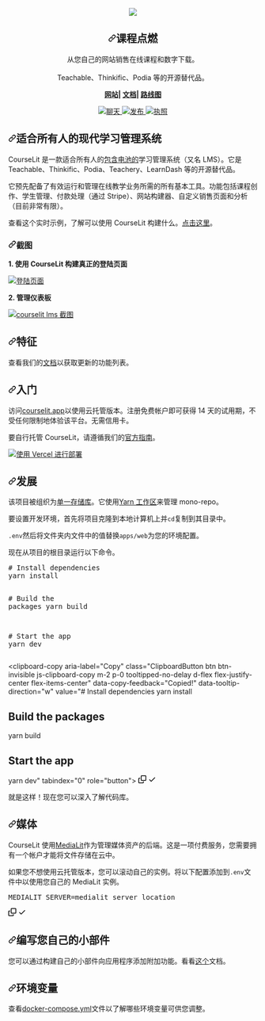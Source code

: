 <div class="Box-sc-g0xbh4-0 bJMeLZ js-snippet-clipboard-copy-unpositioned" data-hpc="true"><article class="markdown-body entry-content container-lg" itemprop="text"><p align="center" dir="auto">
  <a target="_blank" rel="noopener noreferrer" href="/codelitdev/courselit/blob/main/docs/assets/card.png"><img src="/codelitdev/courselit/raw/main/docs/assets/card.png" style="max-width: 100%;"></a>
</p>
<h1 align="center" tabindex="-1" dir="auto"><a id="user-content-courselit" class="anchor" aria-hidden="true" tabindex="-1" href="#courselit"><svg class="octicon octicon-link" viewBox="0 0 16 16" version="1.1" width="16" height="16" aria-hidden="true"><path d="m7.775 3.275 1.25-1.25a3.5 3.5 0 1 1 4.95 4.95l-2.5 2.5a3.5 3.5 0 0 1-4.95 0 .751.751 0 0 1 .018-1.042.751.751 0 0 1 1.042-.018 1.998 1.998 0 0 0 2.83 0l2.5-2.5a2.002 2.002 0 0 0-2.83-2.83l-1.25 1.25a.751.751 0 0 1-1.042-.018.751.751 0 0 1-.018-1.042Zm-4.69 9.64a1.998 1.998 0 0 0 2.83 0l1.25-1.25a.751.751 0 0 1 1.042.018.751.751 0 0 1 .018 1.042l-1.25 1.25a3.5 3.5 0 1 1-4.95-4.95l2.5-2.5a3.5 3.5 0 0 1 4.95 0 .751.751 0 0 1-.018 1.042.751.751 0 0 1-1.042.018 1.998 1.998 0 0 0-2.83 0l-2.5 2.5a1.998 1.998 0 0 0 0 2.83Z"></path></svg></a><font style="vertical-align: inherit;"><font style="vertical-align: inherit;">课程点燃</font></font></h1>
<p align="center" dir="auto"><font style="vertical-align: inherit;"><font style="vertical-align: inherit;">
    从您自己的网站销售在线课程和数字下载。 
    </font></font><br>
    <br><font style="vertical-align: inherit;"><font style="vertical-align: inherit;">
    Teachable、Thinkific、Podia 等的开源替代品。
</font></font></p>
<p align="center" dir="auto">
  <b>
    <a href="https://courselit.app" rel="nofollow"><font style="vertical-align: inherit;"><font style="vertical-align: inherit;">网站</font></font></a><font style="vertical-align: inherit;"><font style="vertical-align: inherit;">|
    </font></font><a href="https://docs.courselit.app" rel="nofollow"><font style="vertical-align: inherit;"><font style="vertical-align: inherit;">文档</font></font></a><font style="vertical-align: inherit;"><font style="vertical-align: inherit;">| 
    </font></font><a href="https://honey-oviraptor-4b7.notion.site/4a82d434ff2e485c8eb4b22f13252fef?v=9873e6e4812c420ab6a5cd81eca11356" rel="nofollow"><font style="vertical-align: inherit;"><font style="vertical-align: inherit;">路线图</font></font></a>
  </b>
</p>
<p align="center" dir="auto">
  <a href="https://discord.gg/GR4bQsN" rel="nofollow">
    <img src="https://camo.githubusercontent.com/0952fcf2e8a6a89979acf72e44f46b4dc68ec11cab738a9088d8b611bb3dc35c/68747470733a2f2f696d672e736869656c64732e696f2f62616467652f636861742d646973636f72642d626c7565" alt="聊天" data-canonical-src="https://img.shields.io/badge/chat-discord-blue" style="max-width: 100%;">
  </a>
  <a href="https://github.com/codelitdev/courselit">
    <img src="https://camo.githubusercontent.com/3bba20f86d7f8ee6a097d13356e6929f20751dc905db071299cbaa32a5bf8437/68747470733a2f2f62616467656e2e6e65742f6769746875622f7461672f636f64656c69746465762f636f757273656c6974" alt="发布" data-canonical-src="https://badgen.net/github/tag/codelitdev/courselit" style="max-width: 100%;">
  </a>
  <a href="https://github.com/codelitdev/courselit/blob/deployment/LICENSE">
    <img src="https://camo.githubusercontent.com/be1673b9e02afedc4c1a667927a808c0479b73f0cd1c70dccc8a5e07525d97c6/68747470733a2f2f62616467656e2e6e65742f6769746875622f6c6963656e73652f636f64656c69746465762f636f757273656c6974" alt="执照" data-canonical-src="https://badgen.net/github/license/codelitdev/courselit" style="max-width: 100%;">
  </a>
</p>
<h1 tabindex="-1" dir="auto"><a id="user-content-a-modern-lms-for-everyone" class="anchor" aria-hidden="true" tabindex="-1" href="#a-modern-lms-for-everyone"><svg class="octicon octicon-link" viewBox="0 0 16 16" version="1.1" width="16" height="16" aria-hidden="true"><path d="m7.775 3.275 1.25-1.25a3.5 3.5 0 1 1 4.95 4.95l-2.5 2.5a3.5 3.5 0 0 1-4.95 0 .751.751 0 0 1 .018-1.042.751.751 0 0 1 1.042-.018 1.998 1.998 0 0 0 2.83 0l2.5-2.5a2.002 2.002 0 0 0-2.83-2.83l-1.25 1.25a.751.751 0 0 1-1.042-.018.751.751 0 0 1-.018-1.042Zm-4.69 9.64a1.998 1.998 0 0 0 2.83 0l1.25-1.25a.751.751 0 0 1 1.042.018.751.751 0 0 1 .018 1.042l-1.25 1.25a3.5 3.5 0 1 1-4.95-4.95l2.5-2.5a3.5 3.5 0 0 1 4.95 0 .751.751 0 0 1-.018 1.042.751.751 0 0 1-1.042.018 1.998 1.998 0 0 0-2.83 0l-2.5 2.5a1.998 1.998 0 0 0 0 2.83Z"></path></svg></a><font style="vertical-align: inherit;"><font style="vertical-align: inherit;">适合所有人的现代学习管理系统</font></font></h1>
<p dir="auto"><font style="vertical-align: inherit;"><font style="vertical-align: inherit;">CourseLit 是一款适合所有人的</font></font><a href="https://en.wikipedia.org/wiki/Batteries_Included" rel="nofollow"><font style="vertical-align: inherit;"><font style="vertical-align: inherit;">包含电池的</font></font></a><font style="vertical-align: inherit;"><font style="vertical-align: inherit;">学习管理系统（又名 LMS）。</font><font style="vertical-align: inherit;">它是 Teachable、Thinkific、Podia、Teachery、LearnDash 等的开源替代品。</font></font></p>
<p dir="auto"><font style="vertical-align: inherit;"><font style="vertical-align: inherit;">它预先配备了有效运行和管理在线教学业务所需的所有基本工具。</font><font style="vertical-align: inherit;">功能包括课程创作、学生管理、付款处理（通过 Stripe）、网站构建器、自定义销售页面和分析（目前非常有限）。</font></font></p>
<p dir="auto"><font style="vertical-align: inherit;"><font style="vertical-align: inherit;">查看这个实时示例，了解可以使用 CourseLit 构建什么。</font></font><a href="https://codelit.dev" rel="nofollow"><font style="vertical-align: inherit;"><font style="vertical-align: inherit;">点击这里</font></font></a><font style="vertical-align: inherit;"><font style="vertical-align: inherit;">。</font></font></p>
<h3 tabindex="-1" dir="auto"><a id="user-content-screenshots" class="anchor" aria-hidden="true" tabindex="-1" href="#screenshots"><svg class="octicon octicon-link" viewBox="0 0 16 16" version="1.1" width="16" height="16" aria-hidden="true"><path d="m7.775 3.275 1.25-1.25a3.5 3.5 0 1 1 4.95 4.95l-2.5 2.5a3.5 3.5 0 0 1-4.95 0 .751.751 0 0 1 .018-1.042.751.751 0 0 1 1.042-.018 1.998 1.998 0 0 0 2.83 0l2.5-2.5a2.002 2.002 0 0 0-2.83-2.83l-1.25 1.25a.751.751 0 0 1-1.042-.018.751.751 0 0 1-.018-1.042Zm-4.69 9.64a1.998 1.998 0 0 0 2.83 0l1.25-1.25a.751.751 0 0 1 1.042.018.751.751 0 0 1 .018 1.042l-1.25 1.25a3.5 3.5 0 1 1-4.95-4.95l2.5-2.5a3.5 3.5 0 0 1 4.95 0 .751.751 0 0 1-.018 1.042.751.751 0 0 1-1.042.018 1.998 1.998 0 0 0-2.83 0l-2.5 2.5a1.998 1.998 0 0 0 0 2.83Z"></path></svg></a><font style="vertical-align: inherit;"><font style="vertical-align: inherit;">截图</font></font></h3>
<p dir="auto"><strong><font style="vertical-align: inherit;"><font style="vertical-align: inherit;">1. 使用 CourseLit 构建真正的登陆页面</font></font></strong></p>
<p dir="auto"><a target="_blank" rel="noopener noreferrer" href="/codelitdev/courselit/blob/main/docs/assets/codelit.png"><img src="/codelitdev/courselit/raw/main/docs/assets/codelit.png" alt="登陆页面" style="max-width: 100%;"></a></p>
<p dir="auto"><strong><font style="vertical-align: inherit;"><font style="vertical-align: inherit;">2. 管理仪表板</font></font></strong></p>
<p dir="auto"><a target="_blank" rel="noopener noreferrer" href="/codelitdev/courselit/blob/main/docs/assets/courselit-dashboard.png"><img src="/codelitdev/courselit/raw/main/docs/assets/courselit-dashboard.png" alt="courselit lms 截图" style="max-width: 100%;"></a></p>
<h2 tabindex="-1" dir="auto"><a id="user-content-features" class="anchor" aria-hidden="true" tabindex="-1" href="#features"><svg class="octicon octicon-link" viewBox="0 0 16 16" version="1.1" width="16" height="16" aria-hidden="true"><path d="m7.775 3.275 1.25-1.25a3.5 3.5 0 1 1 4.95 4.95l-2.5 2.5a3.5 3.5 0 0 1-4.95 0 .751.751 0 0 1 .018-1.042.751.751 0 0 1 1.042-.018 1.998 1.998 0 0 0 2.83 0l2.5-2.5a2.002 2.002 0 0 0-2.83-2.83l-1.25 1.25a.751.751 0 0 1-1.042-.018.751.751 0 0 1-.018-1.042Zm-4.69 9.64a1.998 1.998 0 0 0 2.83 0l1.25-1.25a.751.751 0 0 1 1.042.018.751.751 0 0 1 .018 1.042l-1.25 1.25a3.5 3.5 0 1 1-4.95-4.95l2.5-2.5a3.5 3.5 0 0 1 4.95 0 .751.751 0 0 1-.018 1.042.751.751 0 0 1-1.042.018 1.998 1.998 0 0 0-2.83 0l-2.5 2.5a1.998 1.998 0 0 0 0 2.83Z"></path></svg></a><font style="vertical-align: inherit;"><font style="vertical-align: inherit;">特征</font></font></h2>
<p dir="auto"><font style="vertical-align: inherit;"><font style="vertical-align: inherit;">查看我们的</font></font><a href="https://docs.courselit.app/en/introduction/#key-features" rel="nofollow"><font style="vertical-align: inherit;"><font style="vertical-align: inherit;">文档</font></font></a><font style="vertical-align: inherit;"><font style="vertical-align: inherit;">以获取更新的功能列表。</font></font></p>
<h2 tabindex="-1" dir="auto"><a id="user-content-getting-started" class="anchor" aria-hidden="true" tabindex="-1" href="#getting-started"><svg class="octicon octicon-link" viewBox="0 0 16 16" version="1.1" width="16" height="16" aria-hidden="true"><path d="m7.775 3.275 1.25-1.25a3.5 3.5 0 1 1 4.95 4.95l-2.5 2.5a3.5 3.5 0 0 1-4.95 0 .751.751 0 0 1 .018-1.042.751.751 0 0 1 1.042-.018 1.998 1.998 0 0 0 2.83 0l2.5-2.5a2.002 2.002 0 0 0-2.83-2.83l-1.25 1.25a.751.751 0 0 1-1.042-.018.751.751 0 0 1-.018-1.042Zm-4.69 9.64a1.998 1.998 0 0 0 2.83 0l1.25-1.25a.751.751 0 0 1 1.042.018.751.751 0 0 1 .018 1.042l-1.25 1.25a3.5 3.5 0 1 1-4.95-4.95l2.5-2.5a3.5 3.5 0 0 1 4.95 0 .751.751 0 0 1-.018 1.042.751.751 0 0 1-1.042.018 1.998 1.998 0 0 0-2.83 0l-2.5 2.5a1.998 1.998 0 0 0 0 2.83Z"></path></svg></a><font style="vertical-align: inherit;"><font style="vertical-align: inherit;">入门</font></font></h2>
<p dir="auto"><font style="vertical-align: inherit;"><font style="vertical-align: inherit;">访问</font></font><a href="https://courselit.app" rel="nofollow"><font style="vertical-align: inherit;"><font style="vertical-align: inherit;">courselit.app</font></font></a><font style="vertical-align: inherit;"><font style="vertical-align: inherit;">以使用云托管版本。</font><font style="vertical-align: inherit;">注册免费帐户即可获得 14 天的试用期，不受任何限制地体验该平台。</font><font style="vertical-align: inherit;">无需信用卡。</font></font></p>
<p dir="auto"><font style="vertical-align: inherit;"><font style="vertical-align: inherit;">要自行托管 CourseLit，请遵循我们的</font></font><a href="https://docs.courselit.app/en/self-hosting/" rel="nofollow"><font style="vertical-align: inherit;"><font style="vertical-align: inherit;">官方指南</font></font></a><font style="vertical-align: inherit;"><font style="vertical-align: inherit;">。</font></font></p>
<p dir="auto"><a href="https://vercel.com/new/clone?repository-url=https%3A%2F%2Fgithub.com%2Fcodelitdev%2Fcourselit&amp;env=DB_CONNECTION_STRING,NEXTAUTH_SECRET,SUPER_ADMIN_EMAIL,EMAIL_USER,EMAIL_PASS,EMAIL_HOST,EMAIL_FROM&amp;envDescription=Configuration%20for%20your%20app&amp;project-name=courselit&amp;root-directory=apps%2Fweb&amp;build-command=cd+..%2F+%26%26+NODE_OPTIONS%3D--openssl-legacy-provider+yarn+build" rel="nofollow"><img src="https://camo.githubusercontent.com/0d115430c1db17132964386282927e5e313543c7d868fc06bc9a7c65d7ec974e/68747470733a2f2f76657263656c2e636f6d2f627574746f6e" alt="使用 Vercel 进行部署" data-canonical-src="https://vercel.com/button" style="max-width: 100%;"></a></p>
<h2 tabindex="-1" dir="auto"><a id="user-content-development" class="anchor" aria-hidden="true" tabindex="-1" href="#development"><svg class="octicon octicon-link" viewBox="0 0 16 16" version="1.1" width="16" height="16" aria-hidden="true"><path d="m7.775 3.275 1.25-1.25a3.5 3.5 0 1 1 4.95 4.95l-2.5 2.5a3.5 3.5 0 0 1-4.95 0 .751.751 0 0 1 .018-1.042.751.751 0 0 1 1.042-.018 1.998 1.998 0 0 0 2.83 0l2.5-2.5a2.002 2.002 0 0 0-2.83-2.83l-1.25 1.25a.751.751 0 0 1-1.042-.018.751.751 0 0 1-.018-1.042Zm-4.69 9.64a1.998 1.998 0 0 0 2.83 0l1.25-1.25a.751.751 0 0 1 1.042.018.751.751 0 0 1 .018 1.042l-1.25 1.25a3.5 3.5 0 1 1-4.95-4.95l2.5-2.5a3.5 3.5 0 0 1 4.95 0 .751.751 0 0 1-.018 1.042.751.751 0 0 1-1.042.018 1.998 1.998 0 0 0-2.83 0l-2.5 2.5a1.998 1.998 0 0 0 0 2.83Z"></path></svg></a><font style="vertical-align: inherit;"><font style="vertical-align: inherit;">发展</font></font></h2>
<p dir="auto"><font style="vertical-align: inherit;"><font style="vertical-align: inherit;">该项目被组织为</font></font><a href="https://en.wikipedia.org/wiki/Monorepo" rel="nofollow"><font style="vertical-align: inherit;"><font style="vertical-align: inherit;">单一存储库</font></font></a><font style="vertical-align: inherit;"><font style="vertical-align: inherit;">。</font><font style="vertical-align: inherit;">它使用</font></font><a href="https://yarnpkg.com/features/workspaces" rel="nofollow"><font style="vertical-align: inherit;"><font style="vertical-align: inherit;">Yarn 工作区</font></font></a><font style="vertical-align: inherit;"><font style="vertical-align: inherit;">来管理 mono-repo。</font></font></p>
<p dir="auto"><font style="vertical-align: inherit;"><font style="vertical-align: inherit;">要设置开发环境，首先将项目克隆到本地计算机上并</font></font><code>cd</code><font style="vertical-align: inherit;"><font style="vertical-align: inherit;">复制到其目录中。</font></font></p>
<p dir="auto"><font style="vertical-align: inherit;"></font><code>.env</code><font style="vertical-align: inherit;"><font style="vertical-align: inherit;">然后将文件夹内文件</font><font style="vertical-align: inherit;">中的值替换</font></font><code>apps/web</code><font style="vertical-align: inherit;"><font style="vertical-align: inherit;">为您的环境配置。</font></font></p>
<p dir="auto"><font style="vertical-align: inherit;"><font style="vertical-align: inherit;">现在从项目的根目录运行以下命令。</font></font></p>
<div class="highlight highlight-source-shell notranslate position-relative overflow-auto" dir="auto"><pre><span class="pl-c"><span class="pl-c">#</span> Install dependencies</span>
yarn install

<span class="pl-c"><span class="pl-c">#</span> Build the packages</span>
yarn build

<span class="pl-c"><span class="pl-c">#</span> Start the app</span>
yarn dev</pre><div class="zeroclipboard-container">
    <clipboard-copy aria-label="Copy" class="ClipboardButton btn btn-invisible js-clipboard-copy m-2 p-0 tooltipped-no-delay d-flex flex-justify-center flex-items-center" data-copy-feedback="Copied!" data-tooltip-direction="w" value="# Install dependencies
yarn install

# Build the packages
yarn build

# Start the app
yarn dev" tabindex="0" role="button">
      <svg aria-hidden="true" height="16" viewBox="0 0 16 16" version="1.1" width="16" data-view-component="true" class="octicon octicon-copy js-clipboard-copy-icon">
    <path d="M0 6.75C0 5.784.784 5 1.75 5h1.5a.75.75 0 0 1 0 1.5h-1.5a.25.25 0 0 0-.25.25v7.5c0 .138.112.25.25.25h7.5a.25.25 0 0 0 .25-.25v-1.5a.75.75 0 0 1 1.5 0v1.5A1.75 1.75 0 0 1 9.25 16h-7.5A1.75 1.75 0 0 1 0 14.25Z"></path><path d="M5 1.75C5 .784 5.784 0 6.75 0h7.5C15.216 0 16 .784 16 1.75v7.5A1.75 1.75 0 0 1 14.25 11h-7.5A1.75 1.75 0 0 1 5 9.25Zm1.75-.25a.25.25 0 0 0-.25.25v7.5c0 .138.112.25.25.25h7.5a.25.25 0 0 0 .25-.25v-7.5a.25.25 0 0 0-.25-.25Z"></path>
</svg>
      <svg aria-hidden="true" height="16" viewBox="0 0 16 16" version="1.1" width="16" data-view-component="true" class="octicon octicon-check js-clipboard-check-icon color-fg-success d-none">
    <path d="M13.78 4.22a.75.75 0 0 1 0 1.06l-7.25 7.25a.75.75 0 0 1-1.06 0L2.22 9.28a.751.751 0 0 1 .018-1.042.751.751 0 0 1 1.042-.018L6 10.94l6.72-6.72a.75.75 0 0 1 1.06 0Z"></path>
</svg>
    </clipboard-copy>
  </div></div>
<p dir="auto"><font style="vertical-align: inherit;"><font style="vertical-align: inherit;">就是这样！</font><font style="vertical-align: inherit;">现在您可以深入了解代码库。</font></font></p>
<h2 tabindex="-1" dir="auto"><a id="user-content-medialit" class="anchor" aria-hidden="true" tabindex="-1" href="#medialit"><svg class="octicon octicon-link" viewBox="0 0 16 16" version="1.1" width="16" height="16" aria-hidden="true"><path d="m7.775 3.275 1.25-1.25a3.5 3.5 0 1 1 4.95 4.95l-2.5 2.5a3.5 3.5 0 0 1-4.95 0 .751.751 0 0 1 .018-1.042.751.751 0 0 1 1.042-.018 1.998 1.998 0 0 0 2.83 0l2.5-2.5a2.002 2.002 0 0 0-2.83-2.83l-1.25 1.25a.751.751 0 0 1-1.042-.018.751.751 0 0 1-.018-1.042Zm-4.69 9.64a1.998 1.998 0 0 0 2.83 0l1.25-1.25a.751.751 0 0 1 1.042.018.751.751 0 0 1 .018 1.042l-1.25 1.25a3.5 3.5 0 1 1-4.95-4.95l2.5-2.5a3.5 3.5 0 0 1 4.95 0 .751.751 0 0 1-.018 1.042.751.751 0 0 1-1.042.018 1.998 1.998 0 0 0-2.83 0l-2.5 2.5a1.998 1.998 0 0 0 0 2.83Z"></path></svg></a><font style="vertical-align: inherit;"><font style="vertical-align: inherit;">媒体</font></font></h2>
<p dir="auto"><font style="vertical-align: inherit;"><font style="vertical-align: inherit;">CourseLit 使用</font></font><a href="https://medialit.cloud" rel="nofollow"><font style="vertical-align: inherit;"><font style="vertical-align: inherit;">MediaLit</font></font></a><font style="vertical-align: inherit;"><font style="vertical-align: inherit;">作为管理媒体资产的后端。</font><font style="vertical-align: inherit;">这是一项付费服务&ZeroWidthSpace;&ZeroWidthSpace;，您需要拥有一个帐户才能将文件存储在云中。</font></font></p>
<p dir="auto"><font style="vertical-align: inherit;"><font style="vertical-align: inherit;">如果您不想使用云托管版本，您可以滚动自己的实例。</font><font style="vertical-align: inherit;">将以下配置添加到</font></font><code>.env</code><font style="vertical-align: inherit;"><font style="vertical-align: inherit;">文件中以使用您自己的 MediaLit 实例。</font></font></p>
<div class="highlight highlight-source-shell notranslate position-relative overflow-auto" dir="auto"><pre>MEDIALIT_SERVER=medialit_server_location</pre><div class="zeroclipboard-container">
    <clipboard-copy aria-label="Copy" class="ClipboardButton btn btn-invisible js-clipboard-copy m-2 p-0 tooltipped-no-delay d-flex flex-justify-center flex-items-center" data-copy-feedback="Copied!" data-tooltip-direction="w" value="MEDIALIT_SERVER=medialit_server_location" tabindex="0" role="button">
      <svg aria-hidden="true" height="16" viewBox="0 0 16 16" version="1.1" width="16" data-view-component="true" class="octicon octicon-copy js-clipboard-copy-icon">
    <path d="M0 6.75C0 5.784.784 5 1.75 5h1.5a.75.75 0 0 1 0 1.5h-1.5a.25.25 0 0 0-.25.25v7.5c0 .138.112.25.25.25h7.5a.25.25 0 0 0 .25-.25v-1.5a.75.75 0 0 1 1.5 0v1.5A1.75 1.75 0 0 1 9.25 16h-7.5A1.75 1.75 0 0 1 0 14.25Z"></path><path d="M5 1.75C5 .784 5.784 0 6.75 0h7.5C15.216 0 16 .784 16 1.75v7.5A1.75 1.75 0 0 1 14.25 11h-7.5A1.75 1.75 0 0 1 5 9.25Zm1.75-.25a.25.25 0 0 0-.25.25v7.5c0 .138.112.25.25.25h7.5a.25.25 0 0 0 .25-.25v-7.5a.25.25 0 0 0-.25-.25Z"></path>
</svg>
      <svg aria-hidden="true" height="16" viewBox="0 0 16 16" version="1.1" width="16" data-view-component="true" class="octicon octicon-check js-clipboard-check-icon color-fg-success d-none">
    <path d="M13.78 4.22a.75.75 0 0 1 0 1.06l-7.25 7.25a.75.75 0 0 1-1.06 0L2.22 9.28a.751.751 0 0 1 .018-1.042.751.751 0 0 1 1.042-.018L6 10.94l6.72-6.72a.75.75 0 0 1 1.06 0Z"></path>
</svg>
    </clipboard-copy>
  </div></div>
<h2 tabindex="-1" dir="auto"><a id="user-content-writing-your-own-widget" class="anchor" aria-hidden="true" tabindex="-1" href="#writing-your-own-widget"><svg class="octicon octicon-link" viewBox="0 0 16 16" version="1.1" width="16" height="16" aria-hidden="true"><path d="m7.775 3.275 1.25-1.25a3.5 3.5 0 1 1 4.95 4.95l-2.5 2.5a3.5 3.5 0 0 1-4.95 0 .751.751 0 0 1 .018-1.042.751.751 0 0 1 1.042-.018 1.998 1.998 0 0 0 2.83 0l2.5-2.5a2.002 2.002 0 0 0-2.83-2.83l-1.25 1.25a.751.751 0 0 1-1.042-.018.751.751 0 0 1-.018-1.042Zm-4.69 9.64a1.998 1.998 0 0 0 2.83 0l1.25-1.25a.751.751 0 0 1 1.042.018.751.751 0 0 1 .018 1.042l-1.25 1.25a3.5 3.5 0 1 1-4.95-4.95l2.5-2.5a3.5 3.5 0 0 1 4.95 0 .751.751 0 0 1-.018 1.042.751.751 0 0 1-1.042.018 1.998 1.998 0 0 0-2.83 0l-2.5 2.5a1.998 1.998 0 0 0 0 2.83Z"></path></svg></a><font style="vertical-align: inherit;"><font style="vertical-align: inherit;">编写您自己的小部件</font></font></h2>
<p dir="auto"><font style="vertical-align: inherit;"><font style="vertical-align: inherit;">您可以通过构建自己的小部件向应用程序添加附加功能。</font><font style="vertical-align: inherit;">看看</font></font><a href="/codelitdev/courselit/blob/main/docs/widgets.md"><font style="vertical-align: inherit;"><font style="vertical-align: inherit;">这个</font></font></a><font style="vertical-align: inherit;"><font style="vertical-align: inherit;">文档。</font></font></p>
<h2 tabindex="-1" dir="auto"><a id="user-content-environment-variables" class="anchor" aria-hidden="true" tabindex="-1" href="#environment-variables"><svg class="octicon octicon-link" viewBox="0 0 16 16" version="1.1" width="16" height="16" aria-hidden="true"><path d="m7.775 3.275 1.25-1.25a3.5 3.5 0 1 1 4.95 4.95l-2.5 2.5a3.5 3.5 0 0 1-4.95 0 .751.751 0 0 1 .018-1.042.751.751 0 0 1 1.042-.018 1.998 1.998 0 0 0 2.83 0l2.5-2.5a2.002 2.002 0 0 0-2.83-2.83l-1.25 1.25a.751.751 0 0 1-1.042-.018.751.751 0 0 1-.018-1.042Zm-4.69 9.64a1.998 1.998 0 0 0 2.83 0l1.25-1.25a.751.751 0 0 1 1.042.018.751.751 0 0 1 .018 1.042l-1.25 1.25a3.5 3.5 0 1 1-4.95-4.95l2.5-2.5a3.5 3.5 0 0 1 4.95 0 .751.751 0 0 1-.018 1.042.751.751 0 0 1-1.042.018 1.998 1.998 0 0 0-2.83 0l-2.5 2.5a1.998 1.998 0 0 0 0 2.83Z"></path></svg></a><font style="vertical-align: inherit;"><font style="vertical-align: inherit;">环境变量</font></font></h2>
<p dir="auto"><font style="vertical-align: inherit;"><font style="vertical-align: inherit;">查看</font></font><a href="/codelitdev/courselit/blob/main/deployment/docker/docker-compose.yml"><font style="vertical-align: inherit;"><font style="vertical-align: inherit;">docker-compose.yml</font></font></a><font style="vertical-align: inherit;"><font style="vertical-align: inherit;">文件以了解哪些环境变量可供您调整。</font></font></p>
</article></div>
